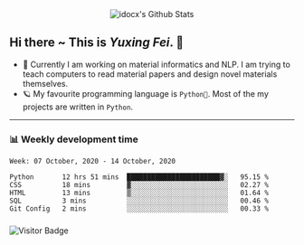 <div align="center">
    <img align="center" src="https://github-readme-stats.vercel.app/api?username=idocx&show_icons=true&hide_border=true" alt="idocx's Github Stats"></img>
</div>

## Hi there ~ This is *Yuxing Fei*. ‍👋

- 🚀 Currently I am working on material informatics and NLP. I am trying to teach computers to read material papers and design novel materials themselves.
- 🪐 My favourite programming language is `Python🐍`. Most of the my projects are written in `Python`.

---

### 📊 Weekly development time
<!--START_SECTION:waka-->
```text
Week: 07 October, 2020 - 14 October, 2020

Python       12 hrs 51 mins  ███████████████████████▓░   95.15 % 
CSS          18 mins         ▓░░░░░░░░░░░░░░░░░░░░░░░░   02.27 % 
HTML         13 mins         ▒░░░░░░░░░░░░░░░░░░░░░░░░   01.64 % 
SQL          3 mins          ░░░░░░░░░░░░░░░░░░░░░░░░░   00.46 % 
Git Config   2 mins          ░░░░░░░░░░░░░░░░░░░░░░░░░   00.33 % 
```
<!--END_SECTION:waka-->

### 

![Visitor Badge](https://visitor-badge.laobi.icu/badge?page_id=idocx.idocx)